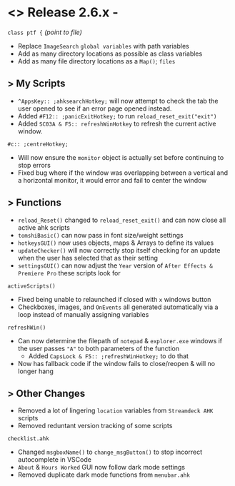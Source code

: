 # <> Release 2.6.x - 
`class ptf {` *(point to file)*
- Replace `ImageSearch` `global variables` with path variables
- Add as many directory locations as possible as class variables
- Add as many file directory locations as a `Map()`; `files`

## > My Scripts
- `^AppsKey:: ;ahksearchHotkey;` will now attempt to check the tab the user opened to see if an error page opened instead.
- Added `#F12:: ;panicExitHotkey;` to run `reload_reset_exit("exit")`
- Added `SC03A & F5:: refreshWinHotkey` to refresh the current active window.

`#c:: ;centreHotkey;` 
- Will now ensure the `monitor` object is actually set before continuing to stop errors
- Fixed bug where if the window was overlapping between a vertical and a horizontal monitor, it would error and fail to center the window

## > Functions
- `reload_Reset()` changed to `reload_reset_exit()` and can now close all active ahk scripts
- `tomshiBasic()` can now pass in font size/weight settings
- `hotkeysGUI()` now uses objects, maps & Arrays to define its values
- `updateChecker()` will now correctly stop itself checking for an update when the user has selected that as their setting
- `settingsGUI()` can now adjust the `Year` version of `After Effects & Premiere Pro` these scripts look for

`activeScripts()`
- Fixed being unable to relaunched if closed with `x` windows button
- Checkboxes, images, and `OnEvents` all generated automatically via a loop instead of manually assigning variables

`refreshWin()`
- Can now determine the filepath of `notepad` & `explorer.exe` windows if the user passes `"A"` to both parameters of the function
    - Added `CapsLock & F5:: ;refreshWinHotkey;` to do that
- Now has fallback code if the window fails to close/reopen & will no longer hang

## > Other Changes
- Removed a lot of lingering `location` variables from `Streamdeck AHK` scripts
- Removed reduntant version tracking of some scripts

`checklist.ahk`
- Changed `msgboxName()` to `change_msgButton()` to stop incorrect autocomplete in VSCode
- `About` & `Hours Worked` GUI now follow dark mode settings
- Removed duplicate dark mode functions from `menubar.ahk`